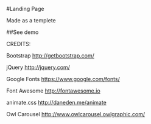 #Landing Page 


Made as a templete 

##See demo




CREDITS:

Bootstrap
http://getbootstrap.com/

jQuery
http://jquery.com/

Google Fonts
https://www.google.com/fonts/

Font Awesome
http://fontawesome.io

animate.css
http://daneden.me/animate

Owl Carousel
http://www.owlcarousel.owlgraphic.com/
